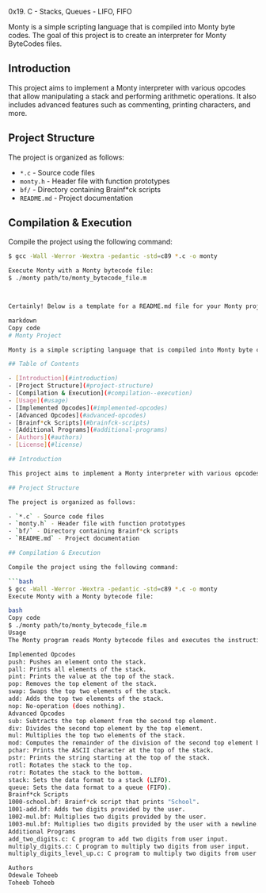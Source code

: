 0x19. C - Stacks, Queues - LIFO, FIFO

Monty is a simple scripting language that is compiled into Monty byte codes. The goal of this project is to create an interpreter for Monty ByteCodes files.

## Introduction

This project aims to implement a Monty interpreter with various opcodes that allow manipulating a stack and performing arithmetic operations. It also includes advanced features such as commenting, printing characters, and more.

## Project Structure

The project is organized as follows:

- `*.c` - Source code files
- `monty.h` - Header file with function prototypes
- `bf/` - Directory containing Brainf*ck scripts
- `README.md` - Project documentation

## Compilation & Execution

Compile the project using the following command:

```bash
$ gcc -Wall -Werror -Wextra -pedantic -std=c89 *.c -o monty

Execute Monty with a Monty bytecode file:
$ ./monty path/to/monty_bytecode_file.m



Certainly! Below is a template for a README.md file for your Monty project. You can customize it with specific details about your project.

markdown
Copy code
# Monty Project

Monty is a simple scripting language that is compiled into Monty byte codes. The goal of this project is to create an interpreter for Monty ByteCodes files.

## Table of Contents

- [Introduction](#introduction)
- [Project Structure](#project-structure)
- [Compilation & Execution](#compilation--execution)
- [Usage](#usage)
- [Implemented Opcodes](#implemented-opcodes)
- [Advanced Opcodes](#advanced-opcodes)
- [Brainf*ck Scripts](#brainfck-scripts)
- [Additional Programs](#additional-programs)
- [Authors](#authors)
- [License](#license)

## Introduction

This project aims to implement a Monty interpreter with various opcodes that allow manipulating a stack and performing arithmetic operations. It also includes advanced features such as commenting, printing characters, and more.

## Project Structure

The project is organized as follows:

- `*.c` - Source code files
- `monty.h` - Header file with function prototypes
- `bf/` - Directory containing Brainf*ck scripts
- `README.md` - Project documentation

## Compilation & Execution

Compile the project using the following command:

```bash
$ gcc -Wall -Werror -Wextra -pedantic -std=c89 *.c -o monty
Execute Monty with a Monty bytecode file:

bash
Copy code
$ ./monty path/to/monty_bytecode_file.m
Usage
The Monty program reads Monty bytecode files and executes the instructions specified in the file. It supports various opcodes for stack manipulation, arithmetic operations, and more.

Implemented Opcodes
push: Pushes an element onto the stack.
pall: Prints all elements of the stack.
pint: Prints the value at the top of the stack.
pop: Removes the top element of the stack.
swap: Swaps the top two elements of the stack.
add: Adds the top two elements of the stack.
nop: No-operation (does nothing).
Advanced Opcodes
sub: Subtracts the top element from the second top element.
div: Divides the second top element by the top element.
mul: Multiplies the top two elements of the stack.
mod: Computes the remainder of the division of the second top element by the top element.
pchar: Prints the ASCII character at the top of the stack.
pstr: Prints the string starting at the top of the stack.
rotl: Rotates the stack to the top.
rotr: Rotates the stack to the bottom.
stack: Sets the data format to a stack (LIFO).
queue: Sets the data format to a queue (FIFO).
Brainf*ck Scripts
1000-school.bf: Brainf*ck script that prints "School".
1001-add.bf: Adds two digits provided by the user.
1002-mul.bf: Multiplies two digits provided by the user.
1003-mul.bf: Multiplies two digits provided by the user with a newline.
Additional Programs
add_two_digits.c: C program to add two digits from user input.
multiply_digits.c: C program to multiply two digits from user input.
multiply_digits_level_up.c: C program to multiply two digits from user input with a newline.

Authors
Odewale Toheeb
Toheeb Toheeb
